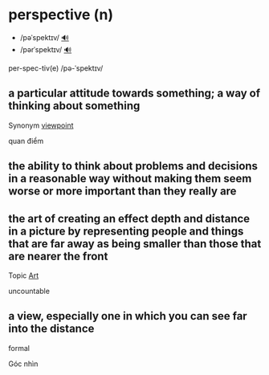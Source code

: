 # perspective (n)

- /pəˈspektɪv/ [🔊](https://www.oxfordlearnersdictionaries.com/media/english/uk_pron/p/per/persp/perspective__gb_2.mp3)
- /pərˈspektɪv/ [🔊](https://www.oxfordlearnersdictionaries.com/media/english/us_pron/p/per/persp/perspective__us_2.mp3)

per-spec-tiv(e) /pə-ˈspektɪv/

## a particular attitude towards something; a way of thinking about something

Synonym [viewpoint]()

quan điểm

## the ability to think about problems and decisions in a reasonable way without making them seem worse or more important than they really are

## the art of creating an effect depth and distance in a picture by representing people and things that are far away as being smaller than those that are nearer the front

Topic [Art](../topics/art.md#art)

uncountable

## a view, especially one in which you can see far into the distance

formal

Góc nhìn